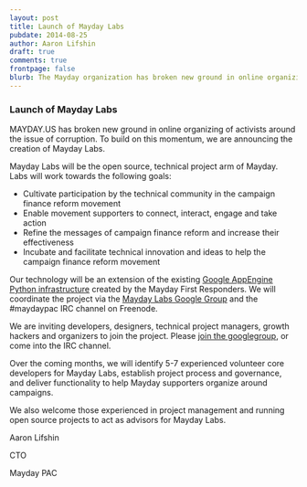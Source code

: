 ```yaml
---
layout: post
title: Launch of Mayday Labs
pubdate: 2014-08-25
author: Aaron Lifshin
draft: true
comments: true
frontpage: false
blurb: The Mayday organization has broken new ground in online organizing of activists around the issue of corruption.  To build on this momentum, we are announcing the creation of Mayday Labs.
---
```


### Launch of Mayday Labs

MAYDAY.US has broken new ground in online organizing of activists around the issue of corruption.  To build on this momentum, we are announcing the creation of Mayday Labs.

Mayday Labs will be the open source, technical project arm of Mayday.  Labs will work towards the following goals:

 - Cultivate participation by the technical community in the campaign finance reform
movement
 - Enable movement supporters to connect, interact, engage and take action
 - Refine the messages of campaign finance reform and increase their effectiveness
 - Incubate and facilitate technical innovation and ideas to help the campaign finance reform
movement

Our technology will be an extension of the existing [Google AppEngine Python infrastructure](https://github.com/MayOneUS/wiki/wiki/Developer-Information) created by the Mayday First Responders.  We will coordinate the project via the [Mayday Labs Google Group](https://groups.google.com/forum/#!forum/mayday-labs) and the #maydaypac IRC channel on Freenode.

We are inviting developers, designers, technical project managers, growth hackers and organizers to join the project.  Please [join the googlegroup](https://groups.google.com/forum/#!forum/mayday-labs), or come into the IRC channel.

Over the coming months, we will identify 5-7 experienced volunteer core developers for Mayday Labs, establish project process and governance, and deliver functionality to help Mayday supporters organize around campaigns.

We also welcome those experienced in project management and running open source projects to act as advisors for Mayday Labs.

Aaron Lifshin

CTO

Mayday PAC
